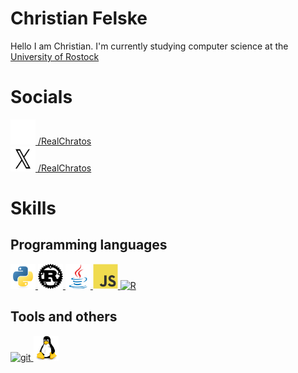 # Christian Felske
Hello I am Christian. I'm currently studying computer science at the [University of Rostock](https://www.uni-rostock.de/)

# Socials
<p align="left">
<!--Github-->
<a href="https://github.com" target="_blank" rel="noreferrer"> <img src="github.svg" alt="github" width="40" height="40"/> </a> <a href="https://github.com/byChratos">/RealChratos </a> <br>
<!--X-->
<a href="twitter.com" target="_blank" rel="noreferrer"> <img src="x.svg" alt="X" width="40" height="40"/> </a> <a href="https://github.com/byChratos">/RealChratos </a>
<!--Discord-->

</p>

# Skills
## Programming languages
<p align="left">
<!--Python-->
<a href="https://www.python.org" target="_blank" rel="noreferrer"> <img src="https://raw.githubusercontent.com/devicons/devicon/master/icons/python/python-original.svg" alt="python" width="40" height="40"/> </a>
<!--Rust-->
<a href="https://www.rust-lang.org" target="_blank" rel="noreferrer"> <img src="https://raw.githubusercontent.com/devicons/devicon/master/icons/rust/rust-plain.svg" alt="rust" width="40" height="40"/> </a>
<!--Java-->
<a href="https://www.java.com" target="_blank" rel="noreferrer"> <img src="https://raw.githubusercontent.com/devicons/devicon/master/icons/java/java-original.svg" alt="java" width="40" height="40"/> </a>
<!--JavaScript-->
<a href="https://developer.mozilla.org/en-US/docs/Web/JavaScript" target="_blank" rel="noreferrer"> <img src="https://raw.githubusercontent.com/devicons/devicon/master/icons/javascript/javascript-original.svg" alt="javascript" width="40" height="40"/> </a>
<!--R-->
<a href="https://www.r-project.org/" target="_blank" rel="noreferrer"> <img src="https://www.r-project.org/logo/Rlogo.svg" alt="R" width="40" height="40"> </a>
</p>

## Tools and others

<p align="left">
<!--Git-->
<a href="https://git-scm.com/" target="_blank" rel="noreferrer"> <img src="https://www.vectorlogo.zone/logos/git-scm/git-scm-icon.svg" alt="git" width="40" height="40"/> </a>
<!--Linux-->
<a href="https://www.linux.org/" target="_blank" rel="noreferrer"> <img src="https://raw.githubusercontent.com/devicons/devicon/master/icons/linux/linux-original.svg" alt="linux" width="40" height="40"/> </a>
</p>
